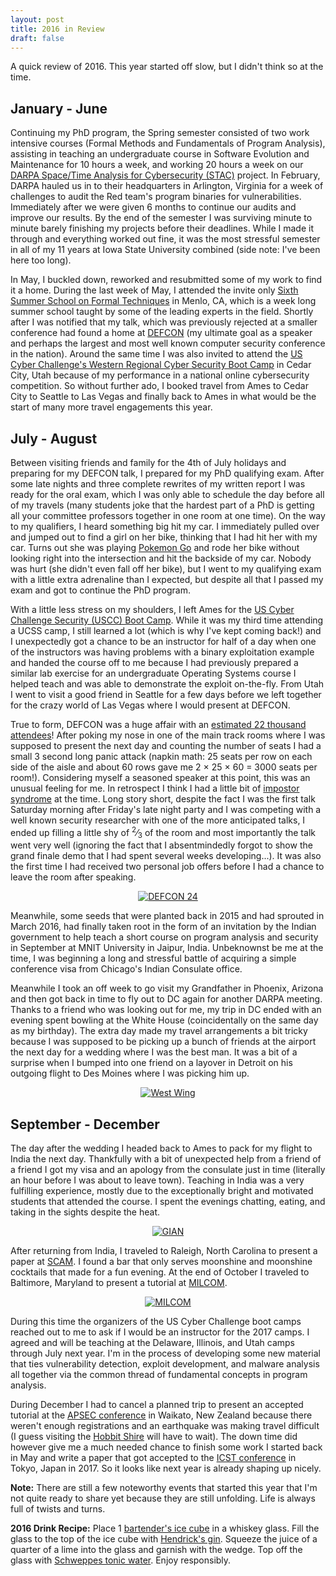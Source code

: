 ```yaml
---
layout: post
title: 2016 in Review
draft: false
---
```


A quick review of 2016. This year started off slow, but I didn't think so at the time. 

## January - June
Continuing my PhD program, the Spring semester consisted of two work intensive courses (Formal Methods and Fundamentals of Program Analysis), assisting in teaching an undergraduate course in Software Evolution and Maintenance for 10 hours a week, and working 20 hours a week on our [DARPA Space/Time Analysis for Cybersecurity (STAC)](http://www.darpa.mil/program/space-time-analysis-for-cybersecurity) project. In February, DARPA hauled us in to their headquarters in Arlington, Virginia for a week of challenges to audit the Red team's program binaries for vulnerabilities. Immediately after we were given 6 months to continue our audits and improve our results. By the end of the semester I was surviving minute to minute barely finishing my projects before their deadlines. While I made it through and everything worked out fine, it was the most stressful semester in all of my 11 years at Iowa State University combined (side note: I've been here too long). 

In May, I buckled down, reworked and resubmitted some of my work to find it a home. During the last week of May, I attended the invite only [Sixth Summer School on Formal Techniques](http://fm.csl.sri.com/SSFT16/) in Menlo, CA, which is a week long summer school taught by some of the leading experts in the field. Shortly after I was notified that my talk, which was previously rejected at a smaller conference had found a home at [DEFCON](https://www.defcon.org/html/defcon-24/dc-24-speakers.html#Holland) (my ultimate goal as a speaker and perhaps the largest and most well known computer security conference in the nation). Around the same time I was also invited to attend the [US Cyber Challenge's Western Regional Cyber Security Boot Camp](http://www.uscyberchallenge.org/) in Cedar City, Utah because of my performance in a national online cybersecurity competition. So without further ado, I booked travel from Ames to Cedar City to Seattle to Las Vegas and finally back to Ames in what would be the start of many more travel engagements this year.

## July - August
Between visiting friends and family for the 4th of July holidays and preparing for my DEFCON talk, I prepared for my PhD qualifying exam. After some late nights and three complete rewrites of my written report I was ready for the oral exam, which I was only able to schedule the day before all of my travels (many students joke that the hardest part of a PhD is getting all your committee professors together in one room at one time). On the way to my qualifiers, I heard something big hit my car. I immediately pulled over and jumped out to find a girl on her bike, thinking that I had hit her with my car. Turns out she was playing [Pokemon Go](http://www.pokemongo.com) and rode her bike without looking right into the intersection and hit the backside of my car. Nobody was hurt (she didn't even fall off her bike), but I went to my qualifying exam with a little extra adrenaline than I expected, but despite all that I passed my exam and got to continue the PhD program.

With a little less stress on my shoulders, I left Ames for the [US Cyber Challenge Security (USCC) Boot Camp](https://www.uscyberchallenge.org/cyber-camps/). While it was my third time attending a UCSS camp, I still learned a lot (which is why I've kept coming back!) and I unexpectedly got a chance to be an instructor for half of a day when one of the instructors was having problems with a binary exploitation example and handed the course off to me because I had previously prepared a similar lab exercise for an undergraduate Operating Systems course I helped teach and was able to demonstrate the exploit on-the-fly. From Utah I went to visit a good friend in Seattle for a few days before we left together for the crazy world of Las Vegas where I would present at DEFCON.

True to form, DEFCON was a huge affair with an [estimated 22 thousand attendees](https://en.wikipedia.org/wiki/DEF_CON#Venues.2C_dates_and_attendance)! After poking my nose in one of the main track rooms where I was supposed to present the next day and counting the number of seats I had a small 3 second long panic attack (napkin math: 25 seats per row on each side of the aisle and about 60 rows gave me 2 &times; 25 &times; 60 &#61; 3000 seats per room!). Considering myself a seasoned speaker at this point, this was an unusual feeling for me. In retrospect I think I had a little bit of [impostor syndrome](https://en.wikipedia.org/wiki/Impostor_syndrome) at the time. Long story short, despite the fact I was the first talk Saturday morning after Friday's late night party and I was competing with a well known security researcher with one of the more anticipated talks, I ended up filling a little shy of <sup>2</sup>&frasl;<sub>3</sub> of the room and most importantly the talk went very well (ignoring the fact that I absentmindedly forgot to show the grand finale demo that I had spent several weeks developing...). It was also the first time I had received two personal job offers before I had a chance to leave the room after speaking.

<p>
  <center>
    <a href="../images/posts/2016-review/defcon-front.jpg" data-lightbox="defcon" data-title="DEFCON (Front)">
      <img src="../images/posts/2016-review/defcon-front.jpg" alt="DEFCON 24" /></a>
    <a href="../images/posts/2016-review/defcon-back.jpg" data-lightbox="defcon" data-title="DEFCON (Back)"></a>
  </center>
</p>

Meanwhile, some seeds that were planted back in 2015 and had sprouted in March 2016, had finally taken root in the form of an invitation by the Indian government to help teach a short course on program analysis and security in September at MNIT University in Jaipur, India. Unbeknownst be me at the time, I was beginning a long and stressful battle of acquiring a simple conference visa from Chicago's Indian Consulate office.

Meanwhile I took an off week to go visit my Grandfather in Phoenix, Arizona and then got back in time to fly out to DC again for another DARPA meeting. Thanks to a friend who was looking out for me, my trip in DC ended with an evening spent bowling at the White House (coincidentally on the same day as my birthday). The extra day made my travel arrangements a bit tricky because I was supposed to be picking up a bunch of friends at the airport the next day for a wedding where I was the best man. It was a bit of a surprise when I bumped into one friend on a layover in Detroit on his outgoing flight to Des Moines where I was picking him up.

<p>
  <center>
    <a href="../images/posts/2016-review/westwing1.jpg" data-lightbox="whitehouse" data-title="West Wing">
      <img src="../images/posts/2016-review/westwing1.jpg" alt="West Wing" /></a>
    <a href="../images/posts/2016-review/bowling.png" data-lightbox="whitehouse" data-title="Bowling"></a>
    <a href="../images/posts/2016-review/bowling_score.jpg" data-lightbox="whitehouse" data-title="Bowling Score"></a>
    <a href="../images/posts/2016-review/westwing2.jpg" data-lightbox="whitehouse" data-title="West Wing"></a>
  </center>
</p>

## September - December

The day after the wedding I headed back to Ames to pack for my flight to India the next day. Thankfully with a bit of unexpected help from a friend of a friend I got my visa and an apology from the consulate just in time (literally an hour before I was about to leave town). Teaching in India was a very fulfilling experience, mostly due to the exceptionally bright and motivated students that attended the course. I spent the evenings chatting, eating, and taking in the sights despite the heat.

<p>
  <center>
    <a href="../images/posts/2016-review/defcon-front.png" data-lightbox="india" data-title="India">
      <img src="../images/posts/2016-review/GIAN.jpg" alt="GIAN" /></a>
    <a href="../images/posts/2016-review/tajmahal.jpg" data-lightbox="india" data-title="Taj Mahal"></a>
  </center>
</p>

After returning from India, I traveled to Raleigh, North Carolina to present a paper at [SCAM](http://www.ieee-scam.org/2016/). I found a bar that only serves moonshine and moonshine cocktails that made for a fun evening. At the end of October I traveled to Baltimore, Maryland to present a tutorial at [MILCOM](http://milcom.org/2016). 

<p>
  <center>
    <a href="../images/posts/2016-review/milcom.jpg" data-lightbox="milcom" data-title="MILCOM 2016">
      <img src="../images/posts/2016-review/milcom.jpg" alt="MILCOM" /></a>
  </center>
</p>

During this time the organizers of the US Cyber Challenge boot camps reached out to me to ask if I would be an instructor for the 2017 camps. I agreed and will be teaching at the Delaware, Illinois, and Utah camps through July next year. I'm in the process of developing some new material that ties vulnerability detection, exploit development, and malware analysis all together via the common thread of fundamental concepts in program analysis.

During December I had to cancel a planned trip to present an accepted tutorial at the [APSEC conference](http://www.apsec2016.org/) in Waikato, New Zealand because there weren't enough registrations and an earthquake was making travel difficult (I guess visiting the [Hobbit Shire](http://www.hobbitontours.com/) will have to wait). The down time did however give me a much needed chance to finish some work I started back in May and write a paper that got accepted to the [ICST conference](http://aster.or.jp/conference/icst2017/) in Tokyo, Japan in 2017. So it looks like next year is already shaping up nicely.

**Note:** There are still a few noteworthy events that started this year that I'm not quite ready to share yet because they are still unfolding. Life is always full of twists and turns.

**2016 Drink Recipe:** Place 1 [bartender's ice cube](http://amzn.to/2j1XDha) in a whiskey glass. Fill the glass to the top of the ice cube with [Hendrick's gin](https://us.hendricksgin.com/). Squeeze the juice of a quarter of a lime into the glass and garnish with the wedge. Top off the glass with [Schweppes tonic water](http://www.schweppesus.com/#/products/tonic-water). Enjoy responsibly.